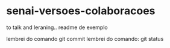 # senai-versoes-colaboracoes
to talk and leraning..
readme de exemplo


lembrei do comando git commit
lembrei do comando: git status


